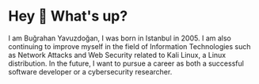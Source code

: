 <h1 align="left">Hey 👋 What's up?</h1>

<p align="left">I am Buğrahan Yavuzdoğan, I was born in Istanbul in 2005. I am also continuing to improve myself in the field of Information Technologies such as Network Attacks and Web Security related to Kali Linux, a Linux distribution. In the future, I want to pursue a career as both a successful software developer or a cybersecurity researcher.</p>
